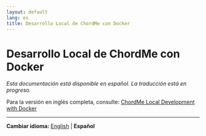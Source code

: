 ```yaml
---
layout: default
lang: es
title: Desarrollo Local de ChordMe con Docker
---
```


# Desarrollo Local de ChordMe con Docker

*Esta documentación está disponible en español. La traducción está en progreso.*

Para la versión en inglés completa, consulte: [ChordMe Local Development with Docker](docker-development.md)

---

**Cambiar idioma:** [English](docker-development.md) | **Español**